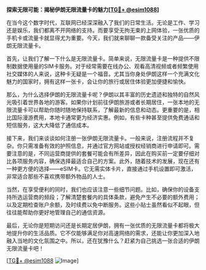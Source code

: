 **探索无限可能：揭秘伊朗无限流量卡的魅力[[TG💪+ @esim1088](https://t.me/s/esim1088)]**

在当今这个数字时代，互联网已经深深融入了我们的日常生活。无论是工作、学习还是娱乐，我们都离不开网络的支持。而要享受无拘无束的上网体验，一张优质的手机卡或流量卡就显得尤为重要。今天，我们就来聊聊一款备受关注的产品——伊朗无限流量卡。

首先，让我们了解一下什么是无限流量卡。简单来说，无限流量卡是一种提供不限制数据使用量的SIM卡服务。对于经常需要在线办公、观看高清视频或者频繁使用社交媒体的人来说，这种卡无疑是一个福音。尤其当你身处伊朗这样一个充满文化魅力的国家时，拥有这样一张卡，会让你的旅行或居住体验更加便捷和愉快。

那么，为什么选择伊朗的无限流量卡呢？伊朗以其丰富的历史遗迹和独特的自然风光吸引着世界各地的游客。如果你计划前往伊朗旅游或者长期居住，一张本地的无限流量卡可以帮助你随时随地保持联系，了解最新的信息和动态。更重要的是，相比国际漫游费用，本地卡通常更为经济实惠。例如，有些卡种甚至提供免费通话和短信服务，这大大降低了通信成本。

接下来，我们来谈谈如何注册一张伊朗无限流量卡。一般来说，注册流程并不复杂。你只需准备有效的护照信息，并通过官方网站或授权经销商进行申请即可。需要注意的是，不同运营商提供的套餐可能会有所差异，因此在购买前一定要仔细对比各项服务内容，确保选择最适合自己的方案。此外，随着技术的发展，现在还有一种更方便的选择——eSIM卡。它无需实体卡片，直接通过手机设置即可激活，非常适合那些不喜欢携带额外物品的人士。

当然，在享受便利的同时，我们也应该注意一些细节问题。比如，确保你的设备支持所选运营商的频段；了解清楚套餐内的具体条款，避免产生不必要的额外费用；以及定期检查账户余额，及时续费以免中断服务。这些小贴士虽然看似不起眼，但往往能帮助你更好地管理自己的通信资源。

最后，无论你是短期访问还是长期定居伊朗，拥有一张优质的无限流量卡都将极大地提升你的生活品质。它不仅能够满足你对高速网络的需求，还能让你更加深入地融入当地的文化氛围之中。所以，还在犹豫什么？赶紧为自己挑选一张合适的伊朗无限流量卡吧！

[[TG💪+ @esim1088](https://t.me/s/esim1088) ![Image](https://i.postimg.cc/4NQfJmqS/Snipaste-2025-05-13-00-14-12.png)]